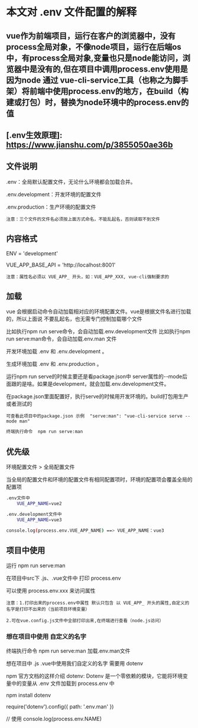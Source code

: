 <!--
 * @Author: mn
 * @Date: 2022-05-23 15:04:43
 * @LastEditors: mn
 * @LastEditTime: 2022-05-27 16:21:01
 * @Description: 
-->
# 本文对 .env 文件配置的解释

## vue作为前端项目，运行在客户的浏览器中，没有process全局对象，不像node项目，运行在后端os中，有process全局对象,变量也只是node能访问，浏览器中是没有的,但在项目中调用process.env使用是因为node 通过 vue-cli-service工具（也称之为脚手架）将前端中使用process.env的地方，在build（构建或打包）时，替换为node环境中的process.env的值

## [.env生效原理]: <https://www.jianshu.com/p/3855050ae36b>

## 文件说明

.env：全局默认配置文件，无论什么环境都会加载合并。

.env.development：开发环境的配置文件

.env.production：生产环境的配置文件

`注意：三个文件的文件名必须按上面方式命名，不能乱起名，否则读取不到文件`

## 内容格式

  ENV = 'development'

  VUE_APP_BASE_API = 'http://localhost:8001'

`注意：属性名必须以 VUE_APP_ 开头，如：VUE_APP_XXX, vue-cli强制要求的`

## 加载

vue 会根据启动命令自动加载相对应的环境配置文件。vue是根据文件名进行加载的，所以上面说 不要乱起名，也无需专门控制加载哪个文件

比如执行npm run serve命令，会自动加载.env.development文件
比如执行npm run serve:man命令，会自动加载.env.man 文件

开发环境加载 .env 和 .env.development 。

生成环境加载 .env 和 .env.production 。

运行npm run serve的时候主要还是看package.json中 server属性的--mode后面跟的是啥。如果是development，就会加载.env.development文件。

在package.json里面配置好，执行serve的时候用开发环境的。build打包用生产或者测试的

`可查看此项目中的package.json 示例  "serve:man": "vue-cli-service serve --mode man"`

```bash
终端执行命令  npm run serve:man
```

## 优先级

环境配置文件 > 全局配置文件

当全局的配置文件和环境的配置文件有相同配置项时，环境的配置项会覆盖全局的配置项

```bash
.env文件中
    VUE_APP_NAME=vue2
```

```bash
.env.development文件中
    VUE_APP_NAME=vue3
```

```bash
console.log(process.env.VUE_APP_NAME) ==> VUE_APP_NAME：vue3
```

## 项目中使用

运行 npm run serve:man

在项目中src下 .js、.vue文件中 打印 process.env

可以使用 process.env.xxx 来访问属性

`注意：1.打印出来的process.env中属性 默认只包含 以 VUE_APP_ 开头的属性,自定义的名字是打印不出来的（当前项目环境变量）`

`2.可在vue.config.js文件中全部打印出来,在终端进行查看（node.js访问）`

### 想在项目中使用 自定义的名字

终端执行命令  npm run serve:man  加载.env.man文件

想在项目中 .js .vue中使用我们自定义的名字 需要用 dotenv

npm 官方文档的这样介绍 dotenv: Dotenv 是一个零依赖的模块，它能将环境变量中的变量从 .env 文件加载到 process.env 中

npm install dotenv

require('dotenv').config({ path: '.env.man' })

// 使用
console.log(process.env.NAME)

